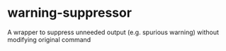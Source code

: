 # warning-suppressor
A wrapper to suppress unneeded output (e.g. spurious warning) without modifying original command
